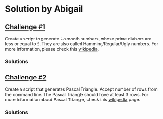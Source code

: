 # Solution by Abigail

## [Challenge #1](https://perlweeklychallenge.org/blog/perl-weekly-challenge-003/#challenge-1)
Create a script to generate `5`-smooth numbers, whose prime divisors
are less or equal to `5`. They are also called Hamming/Regular/Ugly
numbers. For more information, please check this
[wikipedia](https://en.wikipedia.org/wiki/Regular_number).


### Solutions


## [Challenge #2](https://perlweeklychallenge.org/blog/perl-weekly-challenge-003/#challenge-2)
Create a script that generates Pascal Triangle. Accept number of
rows from the command line. The Pascal Triangle should have at least
3 rows. For more information about Pascal Triangle, check this
[wikipedia](https://en.wikipedia.org/wiki/Pascal%27s_triangle) page.

### Solutions
